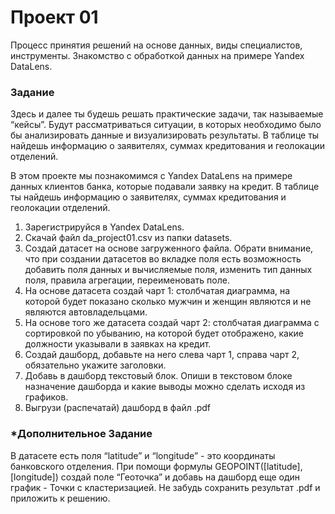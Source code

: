 # Проект 01

Процесс принятия решений на основе данных, виды специалистов, инструменты. Знакомство с обработкой данных на примере Yandex DataLens.

### Задание

Здесь и далее ты будешь решать практические задачи, так называемые “кейсы”. Будут рассматриваться ситуации, в которых необходимо было бы анализировать данные и визуализировать результаты. В таблице ты найдешь информацию о заявителях, суммах кредитования и геолокации отделений. 

В этом проекте мы познакомимся с Yandex DataLens на примере данных клиентов банка, которые подавали заявку на кредит. В таблице ты найдешь информацию о заявителях, суммах кредитования и геолокации отделений. 

1. Зарегистрируйся в Yandex DataLens.
2. Скачай файл da_project01.csv из папки datasets.
3. Создай датасет на основе загруженного файла. Обрати внимание, что при создании датасетов во вкладке поля есть возможность добавить поля данных и вычисляемые поля, изменить тип данных поля, правила агрегации, переименовать поле.
4. На основе датасета создай чарт 1: столбчатая диаграмма, на которой будет показано сколько мужчин и женщин являются  и не являются автовладельцами. 
5. На основе того же датасета создай чарт 2: столбчатая диаграмма с сортировкой по убыванию, на которой будет отображено, какие должности указывали в заявках на кредит. 
6. Создай дашборд, добавьте на него слева чарт 1, справа чарт 2, обязательно укажите заголовки.
7. Добавь в дашборд текстовый блок. Опиши в текстовом блоке назначение дашборда и какие выводы можно сделать исходя из графиков.
8. Выгрузи (распечатай) дашборд в файл .pdf


### *Дополнительное Задание 

В датасете есть поля “latitude” и “longitude” - это координаты банковского отделения. При помощи формулы GEOPOINT(\[latitude],\[longitude]) создай поле “Геоточка” и добавь на дашборд еще один график - Точки с кластеризацией. Не забудь сохранить результат .pdf и приложить к решению.
